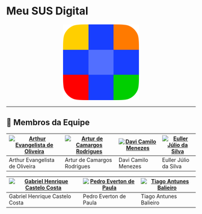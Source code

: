 # Meu SUS Digital

<p align="center"><img src="img/Meu SUS Digital.png" width = 40%></p>

---

## 👥 Membros da Equipe

| [![Arthur Evangelista de Oliveira](https://avatars.githubusercontent.com/u/150614543?v=4)](https://github.com/arthurevg) | [![Artur de Camargos Rodrigues](https://avatars.githubusercontent.com/u/110571317?v=4)](https://github.com/ArturDCR) | [![Davi Camilo Menezes](https://avatars.githubusercontent.com/u/144080784?v=4)](https://github.com/Davicamilo23) | [![Euller Júlio da Silva](https://avatars.githubusercontent.com/u/125329742?v=4)](https://github.com/Potatoyz908) |
|-------------------------------------------------------------|-----------------------------------------------------------|-----------------------------------------------------------|-----------------------------------------------------------|
| Arthur Evangelista de Oliveira | Artur de Camargos Rodrigues | Davi Camilo Menezes | Euller Júlio da Silva |

| [![Gabriel Henrique Castelo Costa](https://avatars.githubusercontent.com/u/81991244?v=4)](https://github.com/GabrielCastelo-31) | [![Pedro Everton de Paula](https://avatars.githubusercontent.com/u/117595816?v=4)](https://github.com/pedroeverton217) | [![Tiago Antunes Balieiro](https://avatars.githubusercontent.com/u/143669941?v=4)](https://github.com/TiagoBalieiro) | 
|-------------------------------------------------------------|-----------------------------------------------------------|-----------------------------------------------------------|
| Gabriel Henrique Castelo Costa | Pedro Everton de Paula | Tiago Antunes Balieiro |

